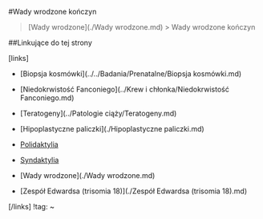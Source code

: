 #Wady wrodzone kończyn

> [Wady wrodzone](./Wady wrodzone.md) > Wady wrodzone kończyn





##Linkujące do tej strony

[links]

- [Biopsja kosmówki](../../Badania/Prenatalne/Biopsja kosmówki.md)

- [Niedokrwistość Fanconiego](../Krew i chłonka/Niedokrwistość Fanconiego.md)

- [Teratogeny](../Patologie ciąży/Teratogeny.md)

- [Hipoplastyczne paliczki](./Hipoplastyczne paliczki.md)

- [Polidaktylia](./Polidaktylia.md)

- [Syndaktylia](./Syndaktylia.md)

- [Wady wrodzone](./Wady wrodzone.md)

- [Zespół Edwardsa (trisomia 18)](./Zespół Edwardsa (trisomia 18).md)


[/links]
!tag:
~

